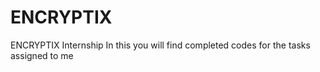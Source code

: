 # ENCRYPTIX
ENCRYPTIX Internship 
In this you will find completed codes for the tasks assigned to me 
